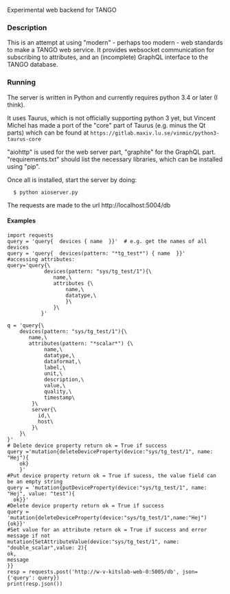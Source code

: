 Experimental web backend for TANGO


### Description

This is an attempt at using "modern" - perhaps too modern - web standards to make a TANGO web service. It provides websocket communication for subscribing to attributes, and an (incomplete) GraphQL interface to the TANGO database.

### Running

The server is written in Python and currently requires python 3.4 or later (I think).

It uses Taurus, which is not officially supporting python 3 yet, but Vincent Michel has made a port of the "core" part of Taurus (e.g. minus the Qt parts) which can be found at `https://gitlab.maxiv.lu.se/vinmic/python3-taurus-core`

"aiohttp" is used for the web server part, "graphite" for the GraphQL part. "requirements.txt" should list the necessary libraries, which can be installed using "pip".

Once all is installed, start the server by doing:

```
  $ python aioserver.py
```

The requests are made to the url http://localhost:5004/db

#### Examples

```
import requests
query = 'query{  devices { name  }}'  # e.g. get the names of all devices
query = 'query{  devices(pattern: "*tg_test*") { name  }}'
#accessing attributes:
query='query{\
			devices(pattern: "sys/tg_test/1"){\
			   name,\
			   attributes {\
				   name,\
				   datatype,\
				   }\
			   }\
		   }'

q = 'query{\
	devices(pattern: "sys/tg_test/1"){\
	   name,\
	   attributes(pattern: "*scalar*") {\
			name,\
			datatype,\
			dataformat,\
			label,\
			unit,\
			description,\
			value,\
			quality,\
			timestamp\
		}\
        server{\
          id,\
          host\
        }\
	}\
}'
# Delete device property return ok = True if success
query ='mutation{deleteDeviceProperty(device:"sys/tg_test/1", name: "Hej"){
  	ok}
	}'
#Put device property return ok = True if sucess, the value field can be an empty string
query = 'mutation{putDeviceProperty(device:"sys/tg_test/1", name: "Hej", value: "test"){
  ok}}'
#Delete device property return ok = True if success
query = 'mutation{deleteDeviceProperty(device:"sys/tg_test/1",name:"Hej"){ok}}' 
#Set value for an attribute return ok = True if success and error message if not
mutation{SetAttributeValue(device:"sys/tg_test/1", name: "double_scalar",value: 2){
ok,
message
}}
resp = requests.post('http://w-v-kitslab-web-0:5005/db', json={'query': query})
print(resp.json())
```
